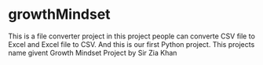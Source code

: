 # growthMindset
This is a file converter project in this project people can converte CSV file to Excel and Excel file to CSV. And this is our first Python project. This projects name givent Growth Mindset Project by Sir Zia Khan
